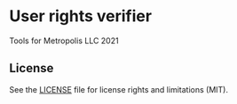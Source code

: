 # User rights verifier

Tools for Metropolis LLC 2021

## License

See the [LICENSE](LICENSE) file for license rights and limitations (MIT).

